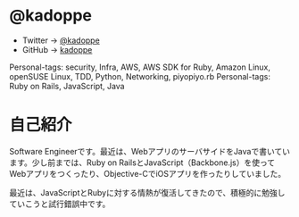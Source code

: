 # @kadoppe

- Twitter -> [@kadoppe](https://twitter.com/kadoppe)
- GitHub -> [kadoppe](https://github.com/kadoppe)

Personal-tags: security, Infra, AWS, AWS SDK for Ruby, Amazon Linux, openSUSE Linux, TDD, Python, Networking, piyopiyo.rb
Personal-tags: Ruby on Rails, JavaScript, Java

# 自己紹介

Software Engineerです。最近は、WebアプリのサーバサイドをJavaで書いています。少し前までは、Ruby on RailsとJavaScript（Backbone.js）を使ってWebアプリをつくったり、Objective-CでiOSアプリを作ったりしていました。

最近は、JavaScriptとRubyに対する情熱が復活してきたので、積極的に勉強していこうと試行錯誤中です。
